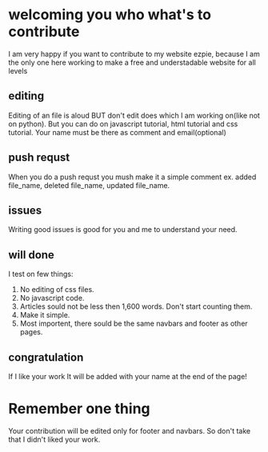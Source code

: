 # welcoming you who what's to contribute
I am very happy if you want to contribute to my website ezpie, because I am the only one here working to make a free and understadable website for all levels
## editing
Editing of an file is aloud BUT don't edit does which I am working on(like not on python). But you can do on javascript tutorial, html tutorial and css tutorial.
Your name must be there as comment and email(optional)
## push requst
When you do a push requst you mush make it a simple comment ex. added file_name, deleted file_name, updated file_name.
## issues
Writing good issues is good for you and me to understand your need.
## will done
I test on few things:
1. No editing of css files.
2. No javascript code.
3. Articles sould not be less then 1,600 words. Don't start counting them.
4. Make it simple.
5. Most importent, there sould be the same navbars and footer as other pages.
## congratulation
If I like your work It will be added with your name at the end of the page!
# Remember one thing
Your contribution will be edited only for footer and navbars. So don't take that I didn't liked your work.
